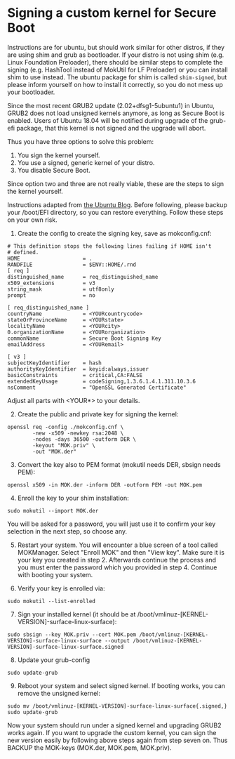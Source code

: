# Signing a custom kernel for Secure Boot

Instructions are for ubuntu, but should work similar for other distros, if they are using shim
and grub as bootloader. If your distro is not using shim (e.g. Linux Foundation Preloader), there
should be similar steps to complete the signing (e.g. HashTool instead of MokUtil for LF Preloader)
or you can install shim to use instead. The ubuntu package for shim is called `shim-signed`, but
please inform yourself on how to install it correctly, so you do not mess up your bootloader.

Since the most recent GRUB2 update (2.02+dfsg1-5ubuntu1) in Ubuntu, GRUB2 does not load unsigned
kernels anymore, as long as Secure Boot is enabled. Users of Ubuntu 18.04 will be notified during
upgrade of the grub-efi package, that this kernel is not signed and the upgrade will abort.

Thus you have three options to solve this problem:

1. You sign the kernel yourself.
2. You use a signed, generic kernel of your distro.
3. You disable Secure Boot.

Since option two and three are not really viable, these are the steps to sign the kernel yourself.

Instructions adapted from [the Ubuntu Blog](https://blog.ubuntu.com/2017/08/11/how-to-sign-things-for-secure-boot).
Before following, please backup your /boot/EFI directory, so you can restore everything. Follow
these steps on your own risk.

1. Create the config to create the signing key, save as mokconfig.cnf:
```
# This definition stops the following lines failing if HOME isn't
# defined.
HOME                    = .
RANDFILE                = $ENV::HOME/.rnd 
[ req ]
distinguished_name      = req_distinguished_name
x509_extensions         = v3
string_mask             = utf8only
prompt                  = no

[ req_distinguished_name ]
countryName             = <YOURcountrycode>
stateOrProvinceName     = <YOURstate>
localityName            = <YOURcity>
0.organizationName      = <YOURorganization>
commonName              = Secure Boot Signing Key
emailAddress            = <YOURemail>

[ v3 ]
subjectKeyIdentifier    = hash
authorityKeyIdentifier  = keyid:always,issuer
basicConstraints        = critical,CA:FALSE
extendedKeyUsage        = codeSigning,1.3.6.1.4.1.311.10.3.6
nsComment               = "OpenSSL Generated Certificate"
```
Adjust all parts with <YOUR*> to your details.

2. Create the public and private key for signing the kernel:
```
openssl req -config ./mokconfig.cnf \
        -new -x509 -newkey rsa:2048 \
        -nodes -days 36500 -outform DER \
        -keyout "MOK.priv" \
        -out "MOK.der"
```

3. Convert the key also to PEM format (mokutil needs DER, sbsign needs PEM):
```
openssl x509 -in MOK.der -inform DER -outform PEM -out MOK.pem
```

4. Enroll the key to your shim installation:
```
sudo mokutil --import MOK.der
```
You will be asked for a password, you will just use it to confirm your key selection in the
next step, so choose any.

5. Restart your system. You will encounter a blue screen of a tool called MOKManager.
Select "Enroll MOK" and then "View key". Make sure it is your key you created in step 2.
Afterwards continue the process and you must enter the password which you provided in
step 4. Continue with booting your system.

6. Verify your key is enrolled via:
```
sudo mokutil --list-enrolled
```

7. Sign your installed kernel (it should be at /boot/vmlinuz-[KERNEL-VERSION]-surface-linux-surface):
```
sudo sbsign --key MOK.priv --cert MOK.pem /boot/vmlinuz-[KERNEL-VERSION]-surface-linux-surface --output /boot/vmlinuz-[KERNEL-VERSION]-surface-linux-surface.signed
```

8. Update your grub-config
```
sudo update-grub
```

9. Reboot your system and select signed kernel. If booting works, you can remove the unsigned kernel:
```
sudo mv /boot/vmlinuz-[KERNEL-VERSION]-surface-linux-surface{.signed,}
sudo update-grub
```

Now your system should run under a signed kernel and upgrading GRUB2 works again. If you want
to upgrade the custom kernel, you can sign the new version easily by following above steps
again from step seven on. Thus BACKUP the MOK-keys (MOK.der, MOK.pem, MOK.priv).
